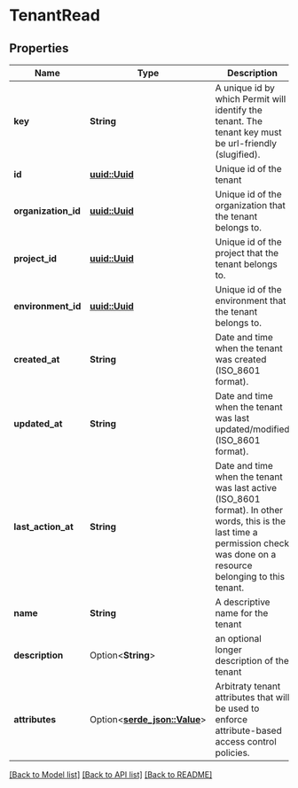 # TenantRead

## Properties

Name | Type | Description | Notes
------------ | ------------- | ------------- | -------------
**key** | **String** | A unique id by which Permit will identify the tenant. The tenant key must be url-friendly (slugified). | 
**id** | [**uuid::Uuid**](uuid::Uuid.md) | Unique id of the tenant | 
**organization_id** | [**uuid::Uuid**](uuid::Uuid.md) | Unique id of the organization that the tenant belongs to. | 
**project_id** | [**uuid::Uuid**](uuid::Uuid.md) | Unique id of the project that the tenant belongs to. | 
**environment_id** | [**uuid::Uuid**](uuid::Uuid.md) | Unique id of the environment that the tenant belongs to. | 
**created_at** | **String** | Date and time when the tenant was created (ISO_8601 format). | 
**updated_at** | **String** | Date and time when the tenant was last updated/modified (ISO_8601 format). | 
**last_action_at** | **String** | Date and time when the tenant was last active (ISO_8601 format). In other words, this is the last time a permission check was done on a resource belonging to this tenant. | 
**name** | **String** | A descriptive name for the tenant | 
**description** | Option<**String**> | an optional longer description of the tenant | [optional]
**attributes** | Option<[**serde_json::Value**](.md)> | Arbitraty tenant attributes that will be used to enforce attribute-based access control policies. | [optional][default to {}]

[[Back to Model list]](../README.md#documentation-for-models) [[Back to API list]](../README.md#documentation-for-api-endpoints) [[Back to README]](../README.md)


